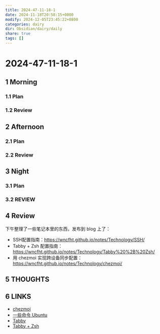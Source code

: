 ```yaml
---
title: 2024-47-11-18-1
date: 2024-11-18T20:58:15+0800
modify: 2024-12-05T23:45:22+0800
categories: dairy
dir: Obsidian/dairy/daily
share: true
tags: []
---
```


# 2024-47-11-18-1

## 1 Morning

### 1.1 Plan

### 1.2 Review

## 2 Afternoon

### 2.1 Plan

### 2.2 Review

## 3 Night

### 3.1 Plan

### 3.2 REVIEW

## 4 Review

下午整理了一些笔记本里的东西，发布到 blog 上了：

- SSH配置指南：https://wncfht.github.io/notes/Technology/SSH/
- Tabby + Zsh 配置指南：https://wncfht.github.io/notes/Technology/Tabby%20%2B%20Zsh/
- 用 chezmoi 实现跨设备同步配置：https://wncfht.github.io/notes/Technology/chezmoi/

## 5 THOUGHTS

## 6 LINKS

- [chezmoi](chezmoi.md)
- [一些命令 Ubuntu](%E4%B8%80%E4%BA%9B%E5%91%BD%E4%BB%A4%20Ubuntu.md)
- [Tabby](tabby.md)
- [Tabby + Zsh](Tabby%20+%20Zsh.md)